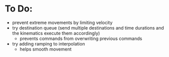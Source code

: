 # To Do:
- prevent extreme movements by limiting velocity
- try destination queue (send multiple destinations and time durations and the
  kinematics execute them accordingly)
    - prevents commands from overwriting previous commands
- try adding ramping to interpolation
    - helps smooth movement
